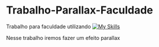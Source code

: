 ﻿# Trabalho-Parallax-Faculdade

Trabalho para faculdade utilizando  [![My Skills](https://skillicons.dev/icons?i=js,html,css)](https://skillicons.dev)

Nesse trabalho iremos fazer um efeito parallax

